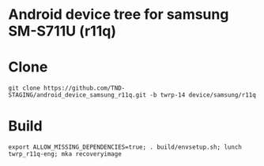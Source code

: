 # Android device tree for samsung SM-S711U (r11q)

# Clone
    git clone https://github.com/TND-STAGING/android_device_samsung_r11q.git -b twrp-14 device/samsung/r11q

# Build
    export ALLOW_MISSING_DEPENDENCIES=true; . build/envsetup.sh; lunch twrp_r11q-eng; mka recoveryimage
